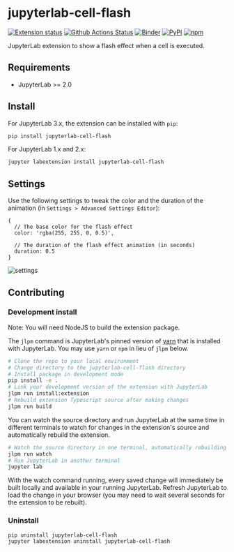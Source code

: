 # jupyterlab-cell-flash

[![Extension status](https://img.shields.io/badge/status-ready-success 'ready to be used')](https://jupyterlab-contrib.github.io/)
[![Github Actions Status](https://github.com/jupyterlab-contrib/jupyterlab-cell-flash/workflows/Build/badge.svg)](https://github.com/jupyterlab-contrib/jupyterlab-cell-flash/actions/workflows/build.yml)
[![Binder](https://mybinder.org/badge_logo.svg)](https://mybinder.org/v2/gh/jupyterlab-contrib/jupyterlab-cell-flash/main?urlpath=/lab/tree/demo.ipynb)
[![PyPI](https://img.shields.io/pypi/v/jupyterlab-cell-flash.svg)](https://pypi.org/project/jupyterlab-cell-flash)
[![npm](https://img.shields.io/npm/v/jupyterlab-cell-flash.svg)](https://www.npmjs.com/package/jupyterlab-cell-flash)

JupyterLab extension to show a flash effect when a cell is executed.

## Requirements

- JupyterLab >= 2.0

## Install

For JupyterLab 3.x, the extension can be installed with `pip`:

```bash
pip install jupyterlab-cell-flash
```

For JupyterLab 1.x and 2.x:

```bash
jupyter labextension install jupyterlab-cell-flash
```

## Settings

Use the following settings to tweak the color and the duration of the animation (in `Settings > Advanced Settings Editor`):

```json5
{
  // The base color for the flash effect
  color: 'rgba(255, 255, 0, 0.5)',

  // The duration of the flash effect animation (in seconds)
  duration: 0.5
}
```

![settings](https://user-images.githubusercontent.com/591645/82119497-633ffc80-977f-11ea-912f-b0ec57e5f169.gif)

## Contributing

### Development install

Note: You will need NodeJS to build the extension package.

The `jlpm` command is JupyterLab's pinned version of
[yarn](https://yarnpkg.com/) that is installed with JupyterLab. You may use
`yarn` or `npm` in lieu of `jlpm` below.

```bash
# Clone the repo to your local environment
# Change directory to the jupyterlab-cell-flash directory
# Install package in development mode
pip install -e .
# Link your development version of the extension with JupyterLab
jlpm run install:extension
# Rebuild extension Typescript source after making changes
jlpm run build
```

You can watch the source directory and run JupyterLab at the same time in different terminals to watch for changes in the extension's source and automatically rebuild the extension.

```bash
# Watch the source directory in one terminal, automatically rebuilding when needed
jlpm run watch
# Run JupyterLab in another terminal
jupyter lab
```

With the watch command running, every saved change will immediately be built locally and available in your running JupyterLab. Refresh JupyterLab to load the change in your browser (you may need to wait several seconds for the extension to be rebuilt).

### Uninstall

```bash
pip uninstall jupyterlab-cell-flash
jupyter labextension uninstall jupyterlab-cell-flash
```
